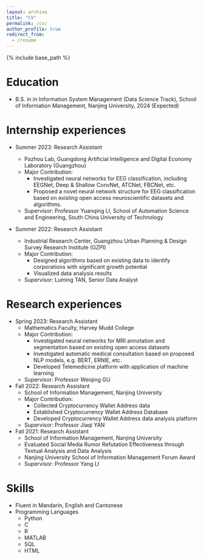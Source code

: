 ```yaml
---
layout: archive
title: "CV"
permalink: /cv/
author_profile: true
redirect_from:
  - /resume
---
```


{% include base_path %}

Education
======
* B.S. in in Information System Management (Data Science Track), School of Information Management, Nanjing University, 2024 (Expected)

Internship experiences
======
* Summer 2023: Research Assistant
  * Pazhou Lab, Guangdong Artificial Intelligence and Digital Economy Laboratory (Guangzhou)
  * Major Contribution:
    * Investigated neural networks for EEG classification, including EEGNet, Deep & Shallow ConvNet, ATCNet, FBCNet, etc.
    * Proposed a novel neural network structure for EEG classification based on existing open access neuroscientific datasets and algorithms.
  * Supervisor: Professor Yuanqing LI, School of Automation Science and Engineering, South China University of Technology

* Summer 2022: Research Assistant
  * Industrial Research Center, Guangzhou Urban Planning & Design Survey Research Institute (GZPI)
  * Major Contribution:
    * Designed algorithms based on existing data to identify corporations with significant growth potential
    * Visualized data analysis results
  * Supervisor: Luming TAN, Senior Data Analyst

Research experiences
======
* Spring 2023: Research Assistant
  * Mathematics Faculty, Harvey Mudd College
  * Major Contribution:
    * Investigated neural networks for MRI annotation and segmentation based on existing open access datasets
    * Investigated automatic medical consultation based on proposed NLP models, e.g. BERT, ERNIE, etc.
    * Developed Telemedicine platform with application of machine learning
  * Supervisor: Professor Weiqing GU
* Fall 2022: Research Assistant
  * School of Information Management, Nanjing University
  * Major Contribution:
    * Collected Cryptocurrency Wallet Address data
    * Established Cryptocurrency Wallet Address Database
    * Developed Cryptocurrency Wallet Address data analysis platform
  * Supervisor: Professor Jiaqi YAN
* Fall 2021: Research Assistant
  * School of Information Management, Nanjing University
  * Evaluated Social Media Rumor Refutation Effectiveness through Textual Analysis and Data Analysis
  * Nanjing University School of Information Management Forum Award
  * Supervisor: Professor Yang LI

Skills
======
* Fluent in Mandarin, English and Cantonese
* Programming Languages
  * Python
  * C
  * R
  * MATLAB
  * SQL
  * HTML


